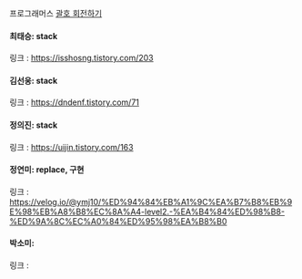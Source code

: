 프로그래머스 [괄호 회전하기](https://school.programmers.co.kr/learn/courses/30/lessons/76502) <br>

#### 최태승: stack
링크 : https://isshosng.tistory.com/203

#### 김선웅: stack
링크 : https://dndenf.tistory.com/71

#### 정의진: stack
링크 : https://uijin.tistory.com/163

#### 정연미: replace, 구현
링크 : https://velog.io/@ymj10/%ED%94%84%EB%A1%9C%EA%B7%B8%EB%9E%98%EB%A8%B8%EC%8A%A4-level2.-%EA%B4%84%ED%98%B8-%ED%9A%8C%EC%A0%84%ED%95%98%EA%B8%B0

#### 박소미:
링크 :

